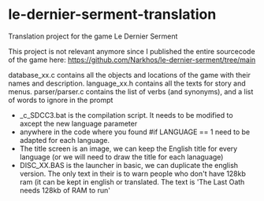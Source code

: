 # le-dernier-serment-translation
Translation project for the game Le Dernier Serment

This project is not relevant anymore since I published the entire sourcecode of the game here: https://github.com/Narkhos/le-dernier-serment/tree/main

database_xx.c contains all the objects and locations of the game with their names and description.
language_xx.h contains all the texts for story and menus.
parser/parser.c contains the list of verbs (and synonyms), and a list of words to ignore in the prompt
-  _c_SDCC3.bat is the compilation script. It needs to be modified to axcept the new language parameter
- anywhere in the code where you found #if LANGUAGE == 1 need to be adapted for each language.
- The title screen is an image, we can keep the English title for every language (or we will need to draw the title for each lanaguage)
- DISC_XX.BAS is the launcher in basic, we can duplicate the english version. The only text in their is to warn people who don't have 128kb ram (it can be kept in english or translated. The text is 'The Last Oath needs 128kb of RAM to run'
